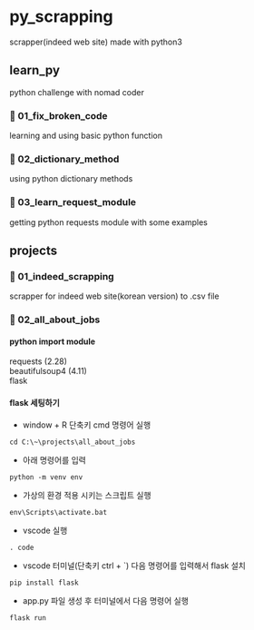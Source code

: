 # py_scrapping
scrapper(indeed web site) made with python3

## learn_py
python challenge with nomad coder
### 📂 01_fix_broken_code
learning and using basic python function
### 📂 02_dictionary_method
using python dictionary methods
### 📂 03_learn_request_module
getting python requests module with some examples

## projects
### 📂 01_indeed_scrapping
scrapper for indeed web site(korean version) to .csv file

### 📂 02_all_about_jobs
#### python import module
requests (2.28) <br>
beautifulsoup4 (4.11) <br>
flask

#### flask 세팅하기

- window + R 단축키 cmd 명령어 실행
```
cd C:\~\projects\all_about_jobs 
```
- 아래 명령어를 입력 <br>
```
python -m venv env
```
- 가상의 환경 적용 시키는 스크립트 실행 <br>
```
env\Scripts\activate.bat
```
- vscode 실행 <br>
```
. code
```
- vscode 터미널(단축키 ctrl + `) 다음 명령어를 입력해서 flask 설치 <br>
```
pip install flask
```
- app.py 파일 생성 후 터미널에서 다음 명령어 실행
```
flask run
```
